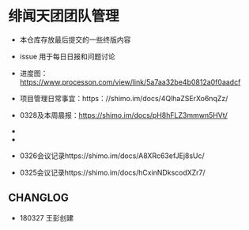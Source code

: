 # 绯闻天团团队管理

+ 本仓库存放最后提交的一些终版内容
+ issue 用于每日日报和问题讨论
+ 进度图：https://www.processon.com/view/link/5a7aa32be4b0812a0f0aadcf
+ 项目管理日常事宜：https：//shimo.im/docs/4QlhaZSErXo6nqZz/ 

+ 0328及本周晨报：https://shimo.im/docs/pH8hFLZ3mmwn5HVt/ 
+
+
+ 0326会议记录https://shimo.im/docs/A8XRc63efJEj8sUc/ 
+ 0325会议记录https://shimo.im/docs/hCxinNDkscodXZr7/ 

## CHANGLOG
+ 180327 王彭创建
